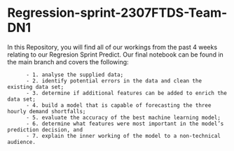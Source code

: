 # Regression-sprint-2307FTDS-Team-DN1
In this Repository, you will find all of our workings from the past 4 weeks relating to our Regresion Sprint Predict. 
Our final notebook can be found in the main branch and covers the following: 
          
          - 1. analyse the supplied data;
          - 2. identify potential errors in the data and clean the existing data set;
          - 3. determine if additional features can be added to enrich the data set;
          - 4. build a model that is capable of forecasting the three hourly demand shortfalls;
          - 5. evaluate the accuracy of the best machine learning model;
          - 6. determine what features were most important in the model’s prediction decision, and
          - 7. explain the inner working of the model to a non-technical audience.
